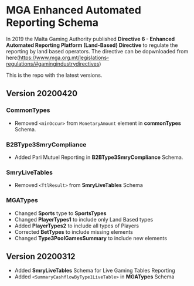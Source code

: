 # MGA Enhanced Automated Reporting Schema

In 2019 the Malta Gaming Authority published **Directive 6 - Enhanced Automated Reporting Platform (Land-Based) Directive** 
to regulate the reporting by land based operators. The directive can be dopwnloaded from here(https://www.mga.org.mt/legislations-regulations/#gamingindustrydirectives)

This is the repo with the latest versions.

## Version 20200420
### CommonTypes
* Removed `<minOccur>` from `MonetaryAmount` element in **commonTypes** Schema.

### B2BType3SmryCompliance
* Added Pari Mutuel Reporting in **B2BType3SmryCompliance** Schema.

### SmryLiveTables
* Removed `<TtlResult>` from **SmryLiveTables** Schema

### MGATypes
* Changed  **Sports** type to **SportsTypes**
* Changed **PlayerTypes1** to include only Land Based types
* Added **PlayerTypes2** to include all types of Players
* Corrected **BetTypes** to include missing elements
* Changed **Type3PoolGamesSummary** to include new elements


## Version 20200312

* Added **SmryLiveTables** Schema for Live Gaming Tables Reporting
* Added `<SummaryCashflowByType1LiveTable>` in **MGATypes** Schema
